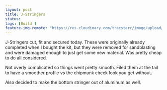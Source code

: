 ```yaml
---
layout: post
title: J-Stringers
status: 
tags: [Build ]
feature-img-remote: "https://res.cloudinary.com/tracstarr/image/upload/c_crop,g_south,h_893,w_2082/c_scale,h_846/v1540903477/Kitfox/11_WingWork/20181019_144926.jpg"
---
```


J-Stringers cut, fit and secured today. These were originally already completed 
when I bought the kit, but they were removed for sandblasting and were
damaged enough to just get some new material. Was pretty cheap to do all 
considered.

Not overly complicated so things went pretty smooth. Filed them at the 
tail to have a smoother profile vs the chipmunk cheek look you get
without. 

Also decided to make the bottom stringer out of aluminum as well. 

